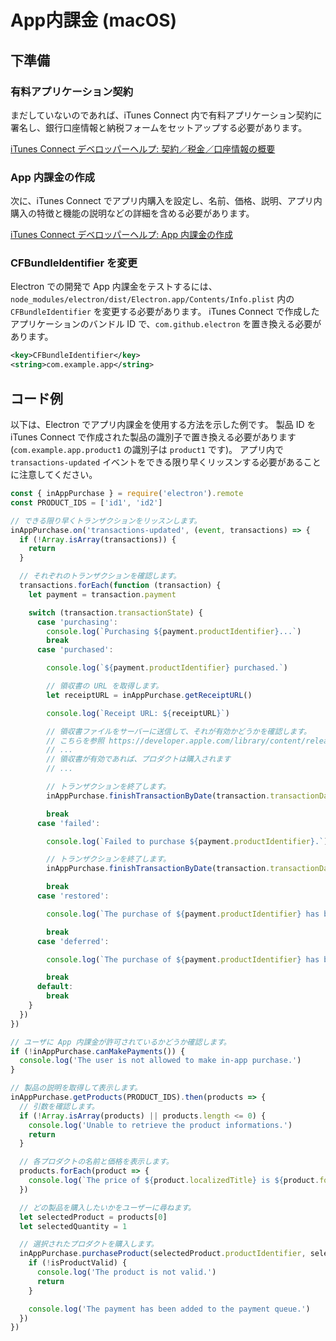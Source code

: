 # App内課金 (macOS)

## 下準備

### 有料アプリケーション契約
まだしていないのであれば、iTunes Connect 内で有料アプリケーション契約に署名し、銀行口座情報と納税フォームをセットアップする必要があります。

[iTunes Connect デベロッパーヘルプ: 契約／税金／口座情報の概要](https://help.apple.com/itunes-connect/developer/#/devb6df5ee51)

### App 内課金の作成
次に、iTunes Connect でアプリ内購入を設定し、名前、価格、説明、アプリ内購入の特徴と機能の説明などの詳細を含める必要があります。

[iTunes Connect デベロッパーヘルプ: App 内課金の作成](https://help.apple.com/itunes-connect/developer/#/devae49fb316)

### CFBundleIdentifier を変更

Electron での開発で App 内課金をテストするには、`node_modules/electron/dist/Electron.app/Contents/Info.plist` 内の `CFBundleIdentifier` を変更する必要があります。 iTunes Connect で作成したアプリケーションのバンドル ID で、`com.github.electron` を置き換える必要があります。

```xml
<key>CFBundleIdentifier</key>
<string>com.example.app</string>
```

## コード例

以下は、Electron でアプリ内課金を使用する方法を示した例です。 製品 ID を iTunes Connect で作成された製品の識別子で置き換える必要があります (`com.example.app.product1` の識別子は `product1` です)。 アプリ内で `transactions-updated` イベントをできる限り早くリッスンする必要があることに注意してください。

```javascript
const { inAppPurchase } = require('electron').remote
const PRODUCT_IDS = ['id1', 'id2']

// できる限り早くトランザクションをリッスンします。
inAppPurchase.on('transactions-updated', (event, transactions) => {
  if (!Array.isArray(transactions)) {
    return
  }

  // それぞれのトランザクションを確認します。
  transactions.forEach(function (transaction) {
    let payment = transaction.payment

    switch (transaction.transactionState) {
      case 'purchasing':
        console.log(`Purchasing ${payment.productIdentifier}...`)
        break
      case 'purchased':

        console.log(`${payment.productIdentifier} purchased.`)

        // 領収書の URL を取得します。
        let receiptURL = inAppPurchase.getReceiptURL()

        console.log(`Receipt URL: ${receiptURL}`)

        // 領収書ファイルをサーバーに送信して、それが有効かどうかを確認します。
        // こちらを参照 https://developer.apple.com/library/content/releasenotes/General/ValidateAppStoreReceipt/Chapters/ValidateRemotely.html
        // ...
        // 領収書が有効であれば、プロダクトは購入されます
        // ...

        // トランザクションを終了します。
        inAppPurchase.finishTransactionByDate(transaction.transactionDate)

        break
      case 'failed':

        console.log(`Failed to purchase ${payment.productIdentifier}.`)

        // トランザクションを終了します。
        inAppPurchase.finishTransactionByDate(transaction.transactionDate)

        break
      case 'restored':

        console.log(`The purchase of ${payment.productIdentifier} has been restored.`)

        break
      case 'deferred':

        console.log(`The purchase of ${payment.productIdentifier} has been deferred.`)

        break
      default:
        break
    }
  })
})

// ユーザに App 内課金が許可されているかどうか確認します。
if (!inAppPurchase.canMakePayments()) {
  console.log('The user is not allowed to make in-app purchase.')
}

// 製品の説明を取得して表示します。
inAppPurchase.getProducts(PRODUCT_IDS).then(products => {
  // 引数を確認します。
  if (!Array.isArray(products) || products.length <= 0) {
    console.log('Unable to retrieve the product informations.')
    return
  }

  // 各プロダクトの名前と価格を表示します。
  products.forEach(product => {
    console.log(`The price of ${product.localizedTitle} is ${product.formattedPrice}.`)
  })

  // どの製品を購入したいかをユーザーに尋ねます。
  let selectedProduct = products[0]
  let selectedQuantity = 1

  // 選択されたプロダクトを購入します。
  inAppPurchase.purchaseProduct(selectedProduct.productIdentifier, selectedQuantity).then(isProductValid => {
    if (!isProductValid) {
      console.log('The product is not valid.')
      return
    }

    console.log('The payment has been added to the payment queue.')
  })
})
```
